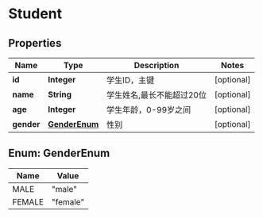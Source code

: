 
# Student

## Properties
Name | Type | Description | Notes
------------ | ------------- | ------------- | -------------
**id** | **Integer** | 学生ID，主键 |  [optional]
**name** | **String** | 学生姓名,最长不能超过20位 |  [optional]
**age** | **Integer** | 学生年龄，0-99岁之间 |  [optional]
**gender** | [**GenderEnum**](#GenderEnum) | 性别 |  [optional]


<a name="GenderEnum"></a>
## Enum: GenderEnum
Name | Value
---- | -----
MALE | &quot;male&quot;
FEMALE | &quot;female&quot;



